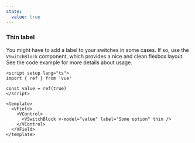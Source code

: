 ```yaml
---
state:
  value: true
---
```


### Thin label

You might have to add a label to your switches in some cases.
If so, use the `VSwitchBlock` component, which provides a nice and
clean flexbox layout. See the code example for more details about usage.

<!--code-->

```vue
<script setup lang="ts">
import { ref } from 'vue'

const value = ref(true)
</script>

<template>
  <VField>
    <VControl>
      <VSwitchBlock v-model="value" label="Some option" thin />
    </VControl>
  </VField>
</template>
```

<!--/code-->

<!--example-->

<div>
  <VField>
    <VControl>
      <VSwitchBlock 
        v-model="frontmatter.state.value" 
        label="Some option" 
        thin 
      />
    </VControl>
  </VField>
</div>

<!--/example-->

